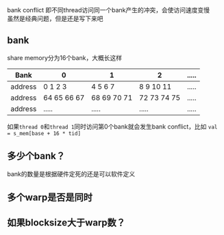 bank conflict 即不同thread访问同一个bank产生的冲突，会使访问速度变慢  
虽然是经典问题，但是还是写下来吧  

## bank
share memory分为16个bank，大概长这样   

| Bank      | 0          |1          |2          |.....|
| --------- | -----------|-----------|-----------|-----|
| address   | 0 1 2 3    |4 5 6 7    |8 9 10 11  |.....|
| address   | 64 65 66 67|68 69 70 71|72 73 74 75|.....|
|address    |.....|.....|.....|.....|   

如果`thread 0`和`thread 1`同时访问第0个bank就会发生bank conflict，比如 `val = s_mem[base + 16 * tid]`
## 多少个bank？
bank的数量是根据硬件定死的还是可以软件定义
## 多个warp是否是同时
## 如果blocksize大于warp数？